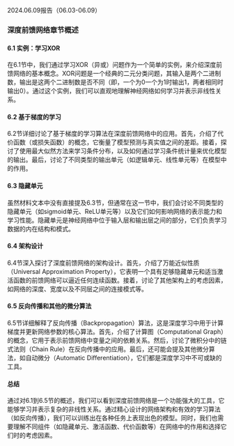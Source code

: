 2024.06.09报告（06.03-06.09）

### 深度前馈网络章节概述

#### 6.1 实例：学习XOR

在6.1节中，我们通过学习XOR（异或）问题作为一个简单的实例，来介绍深度前馈网络的基本概念。XOR问题是一个经典的二元分类问题，其输入是两个二进制数，输出是这两个二进制数是否不同（即，一个为0一个为1时输出1，两者相同时输出0）。通过这个实例，我们可以直观地理解神经网络如何学习并表示非线性关系。

#### 6.2 基于梯度的学习

6.2节详细讨论了基于梯度的学习算法在深度前馈网络中的应用。首先，介绍了代价函数（或损失函数）的概念，它衡量了模型预测与真实值之间的差距。接着，探讨了使用最大似然方法来学习条件分布，以及如何通过学习条件统计量来优化模型的输出。最后，讨论了不同类型的输出单元（如逻辑单元、线性单元等）在模型中的作用。

#### 6.3 隐藏单元

虽然材料文本中没有直接提及6.3节，但通常在这一节中，我们会讨论不同类型的隐藏单元（如sigmoid单元、ReLU单元等）以及它们如何影响网络的表示能力和学习性能。隐藏单元是神经网络中位于输入层和输出层之间的部分，它们负责学习数据的内在结构和模式。

#### 6.4 架构设计

6.4节深入探讨了深度前馈网络的架构设计。首先，介绍了万能近似性质（Universal Approximation Property），它表明一个具有足够隐藏单元和适当激活函数的前馈网络可以逼近任何连续函数。接着，讨论了其他架构上的考虑因素，如网络的深度、宽度以及不同层之间的连接模式等。

#### 6.5 反向传播和其他的微分算法

6.5节详细解释了反向传播（Backpropagation）算法，这是深度学习中用于计算梯度并更新网络参数的核心算法。首先，介绍了计算图（Computational Graph）的概念，它用于表示前馈网络中变量之间的依赖关系。然后，讨论了微积分中的链式法则（Chain Rule）在反向传播中的应用。最后，还可能会提及其他微分算法，如自动微分（Automatic Differentiation），它们都是深度学习中不可或缺的工具。

#### 总结

通过对6.1到6.5节的概述，我们可以看到深度前馈网络是一个功能强大的工具，它能够学习并表示复杂的非线性关系。通过精心设计的网络架构和有效的学习算法（如反向传播），我们可以训练出在各种任务上表现出色的模型。同时，我们也需要理解不同组件（如隐藏单元、激活函数、代价函数等）在网络中的作用和选择它们时的考虑因素。